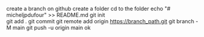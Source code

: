 
create a branch on github
create a folder
cd to the folder
echo "# micheljpdufour" >> README.md
git init              
git add .
git commit
git remote add origin https://branch_path.git
git branch -M main
git push -u origin main
ok
